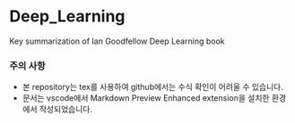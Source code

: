 # Deep_Learning
Key summarization of Ian Goodfellow Deep Learning book 

### 주의 사항
* 본 repository는 tex를 사용하여 github에서는 수식 확인이 어려울 수 있습니다.
* 문서는 vscode에서 Markdown Preview Enhanced extension을 설치한 환경에서 작성되었습니다.
